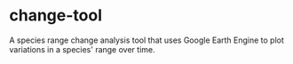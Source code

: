 change-tool
===========

A species range change analysis tool that uses Google Earth Engine to plot variations in a species' range over time.
